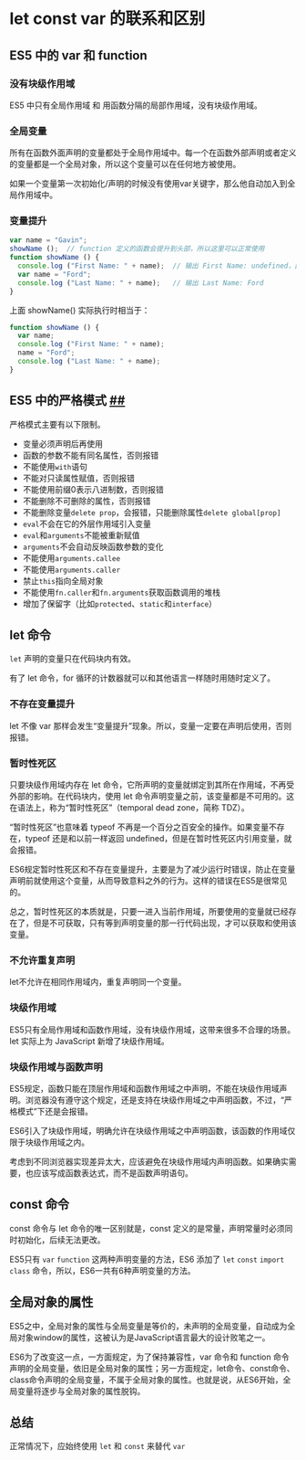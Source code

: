 # let const var 的联系和区别

## ES5 中的 var 和 function

### 没有块级作用域

ES5 中只有全局作用域 和 用函数分隔的局部作用域，没有块级作用域。

### 全局变量

所有在函数外面声明的变量都处于全局作用域中。每一个在函数外部声明或者定义的变量都是一个全局对象，所以这个变量可以在任何地方被使用。

如果一个变量第一次初始化/声明的时候没有使用var关键字，那么他自动加入到全局作用域中。

### 变量提升

```js
var name = "Gavin";
showName ();  // function 定义的函数会提升到头部，所以这里可以正常使用
function showName () {
  console.log ("First Name: " + name);  // 输出 First Name: undefined，因为存在变量提升，所以值为 undefined
  var name = "Ford";
  console.log ("Last Name: " + name);   // 输出 Last Name: Ford
}
```

上面 showName() 实际执行时相当于：

```js
function showName () {
  var name;
  console.log ("First Name: " + name);
  name = "Ford";
  console.log ("Last Name: " + name);
}
```

## ES5 中的严格模式  [##](http://www.ruanyifeng.com/blog/2013/01/javascript_strict_mode.html)

严格模式主要有以下限制。

- 变量必须声明后再使用
- 函数的参数不能有同名属性，否则报错
- 不能使用`with`语句
- 不能对只读属性赋值，否则报错
- 不能使用前缀0表示八进制数，否则报错
- 不能删除不可删除的属性，否则报错
- 不能删除变量`delete prop`，会报错，只能删除属性`delete global[prop]`
- `eval`不会在它的外层作用域引入变量
- `eval`和`arguments`不能被重新赋值
- `arguments`不会自动反映函数参数的变化
- 不能使用`arguments.callee`
- 不能使用`arguments.caller`
- 禁止`this`指向全局对象
- 不能使用`fn.caller`和`fn.arguments`获取函数调用的堆栈
- 增加了保留字（比如`protected`、`static`和`interface`）

## let 命令

`let` 声明的变量只在代码块内有效。

有了 let 命令，for 循环的计数器就可以和其他语言一样随时用随时定义了。

### 不存在变量提升

let 不像 var 那样会发生“变量提升”现象。所以，变量一定要在声明后使用，否则报错。

### 暂时性死区

只要块级作用域内存在 let 命令，它所声明的变量就绑定到其所在作用域，不再受外部的影响。在代码块内，使用 let 命令声明变量之前，该变量都是不可用的。这在语法上，称为“暂时性死区”（temporal dead zone，简称 TDZ）。

“暂时性死区”也意味着 typeof 不再是一个百分之百安全的操作。如果变量不存在，typeof 还是和以前一样返回 undefined，但是在暂时性死区内引用变量，就会报错。

ES6规定暂时性死区和不存在变量提升，主要是为了减少运行时错误，防止在变量声明前就使用这个变量，从而导致意料之外的行为。这样的错误在ES5是很常见的。

总之，暂时性死区的本质就是，只要一进入当前作用域，所要使用的变量就已经存在了，但是不可获取，只有等到声明变量的那一行代码出现，才可以获取和使用该变量。

### 不允许重复声明

let不允许在相同作用域内，重复声明同一个变量。

### 块级作用域

ES5只有全局作用域和函数作用域，没有块级作用域，这带来很多不合理的场景。let 实际上为 JavaScript 新增了块级作用域。

### 块级作用域与函数声明

ES5规定，函数只能在顶层作用域和函数作用域之中声明，不能在块级作用域声明。浏览器没有遵守这个规定，还是支持在块级作用域之中声明函数，不过，“严格模式”下还是会报错。

ES6引入了块级作用域，明确允许在块级作用域之中声明函数，该函数的作用域仅限于块级作用域之内。

考虑到不同浏览器实现差异太大，应该避免在块级作用域内声明函数。如果确实需要，也应该写成函数表达式，而不是函数声明语句。

## const 命令

const 命令与 let 命令的唯一区别就是，const 定义的是常量，声明常量时必须同时初始化，后续无法更改。

ES5只有 `var` `function` 这两种声明变量的方法，ES6 添加了 `let` `const` `import` `class` 命令，所以，ES6一共有6种声明变量的方法。

## 全局对象的属性

ES5之中，全局对象的属性与全局变量是等价的，未声明的全局变量，自动成为全局对象window的属性，这被认为是JavaScript语言最大的设计败笔之一。

ES6为了改变这一点，一方面规定，为了保持兼容性，var 命令和 function 命令声明的全局变量，依旧是全局对象的属性；另一方面规定，let命令、const命令、class命令声明的全局变量，不属于全局对象的属性。也就是说，从ES6开始，全局变量将逐步与全局对象的属性脱钩。

## 总结

正常情况下，应始终使用 `let` 和 `const` 来替代 `var`

